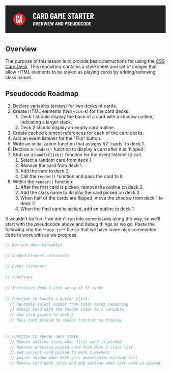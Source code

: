 # ![CSS Card Deck - tktk Microlesson Name](./assets/hero.png)

## Overview

The purpose of this lesson is to provide basic instructions for using the [CSS Card Deck](https://github.com/SEI-Remote/css-card-deck).  This repository contains a style sheet and set of images that allow HTML elements to be styled as playing cards by adding/removing class names. 


## Pseudocode Roadmap

1. Declare variables (arrays) for two decks of cards.
2. Create HTML elements (two `<div>`s) for the card decks:
    1. Deck 1 should display the back of a card with a shadow outline, indicating a larger stack.
    2. Deck 2 should display an empty card outline.
3. Create cached element references for each of the card decks.
4. Add an event listener for the "Flip" button.
5. Write an initialization function that assigns 52 'cards' to deck 1.
6. Declare a `render()` function to display a card after it is 'flipped'.
7. Stub up a `handleClick()` function for the event listener to call.
    1. Select a random card from deck 1.
    2. Remove the card from deck 1.
    3. Add the card to deck 2.
    4. Call the `render()` function and pass the card to it.
8. Within the `render()` function:
    1. After the first card is picked, remove the outline on deck 2.
    2. Add the class name to display the card picked on deck 2.
    3. When half of the cards are flipped, move the shadow from deck 1 to deck 2.
    4. When the final card is picked, add an outline to deck 1.

It wouldn't be fun if we didn't run into some issues along the way, so we'll start with the pseudocode above and debug things as we go.  Paste the following into the `**app.js**` file so that we have some nice commented code to work with as we progress:

```javascript
// Declare deck variables

// Cached element references

// Event listeners

// Functions

// Initialize deck 1 with array of 52 cards 

// Function to handle a button click:
  // Randomly select number from total cards remaining
  // Assign card with the random index to a variable
  // Add card picked to deck 2
  // Pass card picked to render function to display


// Function to render deck state
  // Remove outline class when first card is picked
  // Removes previous picked card from deck 2 class list
  // Add current card picked to deck 2 element
  // Adjust shadow when deck gets above/below halfway full
  // Remove card back color and add outline when last card is picked
```

